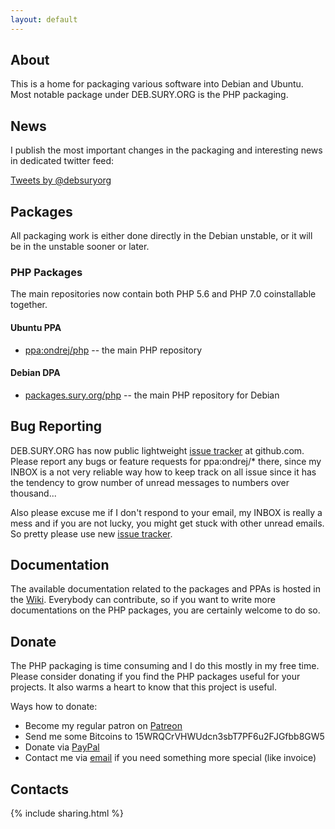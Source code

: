 ```yaml
---
layout: default
---
```


## About
This is a home for packaging various software into Debian and Ubuntu.  Most notable package under DEB.SURY.ORG is the PHP packaging.

## News

I publish the most important changes in the packaging and interesting news in dedicated twitter feed:

<a class="twitter-timeline" data-dnt="true" href="https://twitter.com/debsuryorg" data-widget-id="720226114413707264">Tweets by @debsuryorg</a>
<script>!function(d,s,id){var js,fjs=d.getElementsByTagName(s)[0],p=/^http:/.test(d.location)?'http':'https';if(!d.getElementById(id)){js=d.createElement(s);js.id=id;js.src=p+"://platform.twitter.com/widgets.js";fjs.parentNode.insertBefore(js,fjs);}}(document,"script","twitter-wjs");</script>

## Packages

All packaging work is either done directly in the Debian unstable, or it will be in the unstable sooner or later.

### PHP Packages

The main repositories now contain both PHP 5.6 and PHP 7.0 coinstallable together.

#### Ubuntu PPA

* [ppa:ondrej/php](https://launchpad.net/~ondrej/+archive/ubuntu/php/) -- the main PHP repository

#### Debian DPA

* [packages.sury.org/php](https://packages.sury.org/php/) -- the main PHP repository for Debian

## Bug Reporting

DEB.SURY.ORG has now public lightweight [issue tracker](https://github.com/oerdnj/deb.sury.org/issues) at github.com. Please report any bugs or feature requests for ppa:ondrej/* there, since my INBOX is a not very reliable way how to keep track on all issue since it has the tendency to grow number of unread messages to numbers over thousand...

Also please excuse me if I don't respond to your email, my INBOX is really a mess and if you are not lucky, you might get stuck with other unread emails. So pretty please use new [issue tracker](https://github.com/oerdnj/deb.sury.org/issues).

## Documentation

The available documentation related to the packages and PPAs is hosted in the [Wiki](https://github.com/oerdnj/deb.sury.org/wiki).  Everybody can contribute, so if you want to write more documentations on the PHP packages, you are certainly welcome to do so.

## Donate

The PHP packaging is time consuming and I do this mostly in my free time.  Please consider donating if you find the PHP packages useful for your projects.  It also warms a heart to know that this project is useful.

Ways how to donate:

 * Become my regular patron on [Patreon](https://www.patreon.com/oerdnj)
 * Send me some Bitcoins to 15WRQCrVHWUdcn3sbT7PF6u2FJGfbb8GW5
 * Donate via [PayPal](https://www.paypal.com/cgi-bin/webscr?cmd=_donations&business=ondrej%40sury%2eorg&lc=CZ&item_name=DEB%2eSURY%2eORG&item_number=DEB%2eSURY%2eORG&currency_code=EUR&bn=PP%2dDonationsBF%3abtn_donate_SM%2egif%3aNonHosted)
 * Contact me via [email](mailto:ondrej@sury.org?Donate%20to%20DEB.SURY.ORG) if you need something more special (like invoice)

## Contacts

{% include sharing.html %}
